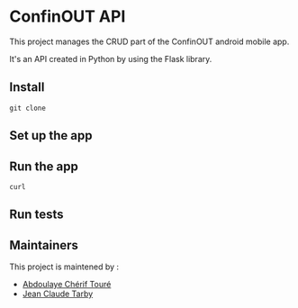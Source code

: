 # ConfinOUT API

This project manages the CRUD part of the ConfinOUT android mobile app.

It's an API created in Python by using the Flask library.

## Install

`git clone `

## Set up the app



## Run the app

`curl`

## Run tests

## Maintainers

This project is maintened by :
- [Abdoulaye Chérif Touré](https://github.com/cherift)
- [Jean Claude Tarby](https://github.com/jctarby)
